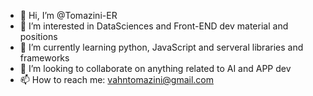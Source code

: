 - 👋 Hi, I’m @Tomazini-ER
- 👀 I’m interested in DataSciences and Front-END dev material and positions
- 🌱 I’m currently learning python, JavaScript and serveral libraries and frameworks
- 💞️ I’m looking to collaborate on anything related to AI and APP dev
- 📫 How to reach me: vahntomazini@gmail.com

<!---
Tomazini-ER/Tomazini-ER is a ✨ special ✨ repository because its `README.md` (this file) appears on your GitHub profile.
You can click the Preview link to take a look at your changes.
--->
